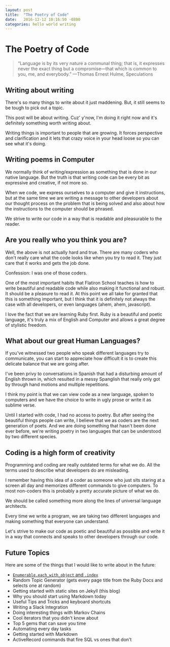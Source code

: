 ```yaml
---
layout: post
title:  "The Poetry of Code"
date:   2016-12-12 10:16:50 -0800
categories: hello world writing
---
```


# The Poetry of Code

>“Language is by its very nature a communal thing; that is, it expresses
never the exact thing but a compromise—that which is common to
you, me, and everybody.”
—Thomas Ernest Hulme, Speculations

## Writing about writing

There's so many things to write about it just maddening.
But, it still seems to be tough to pick out a topic.

This post will be about writing. Cuz' y'now, I'm doing it right now and it's definitely
something worth writing about.

Writing things is important to people that are growing. It forces perspective and
clarification and it lets that crazy voice in your head loose so you can see what it's doing.

## Writing poems in Computer

We normally think of writing/expression as something that is done in our native language. But the truth is that writing code can be every bit as expressive and creative, if not more so.

When we code, we express ourselves to a computer and give it instructions, but at the same time we are writing a message to other developers about our thought process on the problem that
is being solved and also about how the instructions to the computer should be phrased.

We strive to write our code in a way that is readable and pleasurable to the reader.

## Are you really who you think you are?

Well, the above is not actually hard and true. There are many coders who don't really
care what the code looks like when you try to read it. They just care that it works and gets the job done.

Confession: I was one of those coders.

One of the most important habits that Flatiron School
teaches is how to write beautiful and readable code while also making it functional and robust. It should be a pleasure to read it.
At this point we all take for granted that this is something
important, but I think that it is definitely not always the case with all developers, or even languages (ahem, ahem, javascript).

I love the fact that we are learning Ruby first.
Ruby is a beautiful and poetic language, it's truly a mix of English and Computer and allows a great degree of stylistic freedom.

## What about our great Human Languages?

If you've witnessed two people who speak different languages try to communicate, you can start to appreciate how difficult it is to create this delicate balance that we are going after.

I've been privy to conversations in Spanish that had a disturbing amount of English
thrown in, which resulted in a messy Spanglish that really only
got by through hand motions and multiple repetitions.

I think my point is that we can view code as a new language, spoken to computers
and we have the choice to write in ugly prose or write it as sublime verse.

Until I started with code, I had no access to poetry. But after
seeing the beautiful things people can write, I believe that we
as coders are the next generation of poets. And we are doing
something that hasn't been done ever before, we're writing
poetry in two languages that can be understood by two different species.

## Coding is a high form of creativity

Programming and coding are really outdated terms for what we do.
All the terms used to describe what developers do are
misleading.

I remember having this idea
of a coder as someone who just sits staring at a screen all day and memorizes
different commands to give computers. To most non-coders this is probably a pretty accurate picture of what we do.

We should be called something more along the lines of universal language architects.

Every time we write a program, we are taking two different languages and making
something that everyone can understand.

Let's strive to make our code as poetic and beautiful as possible and write it in a way that connects and speaks to other developers through our code.




## Future Topics

Here are some of the things that I would like to write about in the future:
- [`Enumerable.each_with_object` and `.index`](/each_with_object)
- Random Topic Generator (gets every page title from the Ruby Docs and selects one at random)
- Getting started with static sites on Jekyll (this blog)
- Why you should start using Markdown today
- Useful Tips and Tricks and keyboard shortcuts
- Writing a Slack Integration
- Doing interesting things with Markov Chains
- Cool iterators that you didn't know about
- Top 5 gems that can save you time
- Automating every day tasks
- Getting started with Markdown
- ActiveRecord commands that fire SQL vs ones that don't

